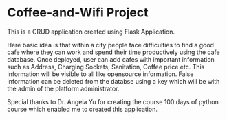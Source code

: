 # Coffee-and-Wifi Project


This is a CRUD application created using Flask Application.

Here basic idea is that within a city people face difficulties to find a good cafe where they can work and spend their time productively using the cafe database.
Once deployed, user can add cafes with important information such as Address, Charging Sockets, Sanitation, Coffee price etc. This information will be visible
to all like opensource information. False information can be deleted from the databse using a key which will be with the admin of the platform administrator.


Special thanks to Dr. Angela Yu for creating the course 100 days of python course which enabled me to created this application.
